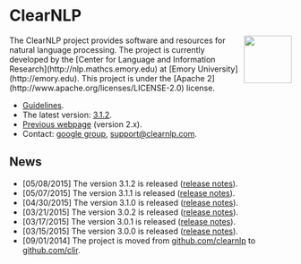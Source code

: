 # ClearNLP

<img align="right" src="http://mathcs.emory.edu/~choi/img/clearnlp-logo.png" width="85" height="85" style="padding-left:5px"/>
The ClearNLP project provides software and resources for natural language processing.  The project is currently developed by the [Center for Language and Information Research](http://nlp.mathcs.emory.edu) at [Emory University](http://emory.edu).  This project is under the [Apache 2](http://www.apache.org/licenses/LICENSE-2.0) license.

* [Guidelines](https://github.com/clir/clearnlp-guidelines).
* The latest version: [3.1.2](http://search.maven.org/#artifactdetails%7Cedu.emory.clir%7Cclearnlp%7C3.1.2%7Cjar).
* [Previous webpage](http://clearnlp.wikispaces.com) (version 2.x).
* Contact: [google group](https://groups.google.com/forum/?fromgroups#!forum/clearnlp), [support@clearnlp.com](support@clearnlp.com).

## News

* [05/08/2015] The version 3.1.2 is released ([release notes](https://github.com/clir/clearnlp-guidelines/blob/master/md/release/release_notes.md)).
* [05/07/2015] The version 3.1.1 is released ([release notes](https://github.com/clir/clearnlp-guidelines/blob/master/md/release/release_notes.md)).
* [04/30/2015] The version 3.1.0 is released ([release notes](https://github.com/clir/clearnlp-guidelines/blob/master/md/release/release_notes.md)).
* [03/21/2015] The version 3.0.2 is released ([release notes](https://github.com/clir/clearnlp-guidelines/blob/master/md/release/release_notes.md)).
* [03/17/2015] The version 3.0.1 is released ([release notes](https://github.com/clir/clearnlp-guidelines/blob/master/md/release/release_notes.md)).
* [03/15/2015] The version 3.0.0 is released ([release notes](https://github.com/clir/clearnlp-guidelines/blob/master/md/release/release_notes.md)).
* [09/01/2014] The project is moved from [github.com/clearnlp](http://github.com/clearnlp/) to [github.com/clir](https://github.com/clir/clearnlp).
